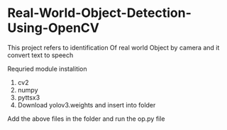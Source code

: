 # Real-World-Object-Detection-Using-OpenCV

This project refers to identification Of real world Object by camera and it convert text to speech

Requried module instalition
1. cv2
2. numpy
3. pyttsx3
4. Download yolov3.weights and insert into folder

Add the above files in the folder and run the op.py file
